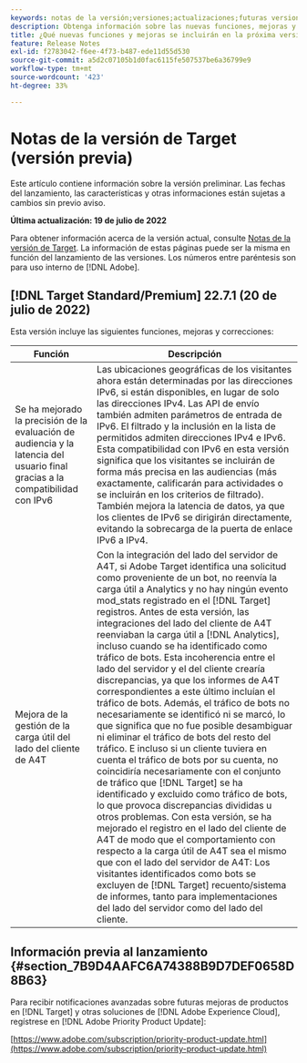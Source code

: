 ```yaml
---
keywords: notas de la versión;versiones;actualizaciones;futuras versiones;mejoras;nuevas funciones;correcciones;actualizaciones;versión preliminar
description: Obtenga información sobre las nuevas funciones, mejoras y correcciones que incluirá la próxima versión de Adobe Target, incluidos el SDK, la API y las bibliotecas de JavaScript.
title: ¿Qué nuevas funciones y mejoras se incluirán en la próxima versión?
feature: Release Notes
exl-id: f2783042-f6ee-4f73-b487-ede11d55d530
source-git-commit: a5d2c07105b1d0fac6115fe507537be6a36799e9
workflow-type: tm+mt
source-wordcount: '423'
ht-degree: 33%

---
```


# Notas de la versión de Target (versión previa)

Este artículo contiene información sobre la versión preliminar. Las fechas del lanzamiento, las características y otras informaciones están sujetas a cambios sin previo aviso.

**Última actualización: 19 de julio de 2022**

Para obtener información acerca de la versión actual, consulte [Notas de la versión de Target](release-notes.md). La información de estas páginas puede ser la misma en función del lanzamiento de las versiones. Los números entre paréntesis son para uso interno de [!DNL Adobe].

## [!DNL Target Standard/Premium] 22.7.1 (20 de julio de 2022)

Esta versión incluye las siguientes funciones, mejoras y correcciones:

| Función | Descripción |
| --- | --- |
| Se ha mejorado la precisión de la evaluación de audiencia y la latencia del usuario final gracias a la compatibilidad con IPv6 | Las ubicaciones geográficas de los visitantes ahora están determinadas por las direcciones IPv6, si están disponibles, en lugar de solo las direcciones IPv4. Las API de envío también admiten parámetros de entrada de IPv6. El filtrado y la inclusión en la lista de permitidos admiten direcciones IPv4 e IPv6. Esta compatibilidad con IPv6 en esta versión significa que los visitantes se incluirán de forma más precisa en las audiencias (más exactamente, calificarán para actividades o se incluirán en los criterios de filtrado). También mejora la latencia de datos, ya que los clientes de IPv6 se dirigirán directamente, evitando la sobrecarga de la puerta de enlace IPv6 a IPv4. |
| Mejora de la gestión de la carga útil del lado del cliente de A4T | Con la integración del lado del servidor de A4T, si Adobe Target identifica una solicitud como proveniente de un bot, no reenvía la carga útil a Analytics y no hay ningún evento mod_stats registrado en el [!DNL Target] registros. Antes de esta versión, las integraciones del lado del cliente de A4T reenviaban la carga útil a [!DNL Analytics], incluso cuando se ha identificado como tráfico de bots. Esta incoherencia entre el lado del servidor y el del cliente crearía discrepancias, ya que los informes de A4T correspondientes a este último incluían el tráfico de bots. Además, el tráfico de bots no necesariamente se identificó ni se marcó, lo que significa que no fue posible desambiguar ni eliminar el tráfico de bots del resto del tráfico. E incluso si un cliente tuviera en cuenta el tráfico de bots por su cuenta, no coincidiría necesariamente con el conjunto de tráfico que [!DNL Target] se ha identificado y excluido como tráfico de bots, lo que provoca discrepancias divididas u otros problemas. Con esta versión, se ha mejorado el registro en el lado del cliente de A4T de modo que el comportamiento con respecto a la carga útil de A4T sea el mismo que con el lado del servidor de A4T: Los visitantes identificados como bots se excluyen de [!DNL Target] recuento/sistema de informes, tanto para implementaciones del lado del servidor como del lado del cliente. |


## Información previa al lanzamiento {#section_7B9D4AAFC6A74388B9D7DEF0658D8B63}

Para recibir notificaciones avanzadas sobre futuras mejoras de productos en [!DNL Target] y otras soluciones de [!DNL Adobe Experience Cloud], regístrese en [!DNL Adobe Priority Product Update]:

[https://www.adobe.com/subscription/priority-product-update.html](https://www.adobe.com/subscription/priority-product-update.html)
